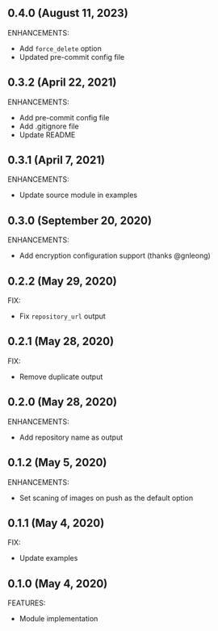 ## 0.4.0 (August 11, 2023)

ENHANCEMENTS:

* Add `force_delete` option
* Updated pre-commit config file

## 0.3.2 (April 22, 2021)

ENHANCEMENTS:

* Add pre-commit config file
* Add .gitignore file
* Update README

## 0.3.1 (April 7, 2021)

ENHANCEMENTS:

  * Update source module in examples

## 0.3.0 (September 20, 2020)

ENHANCEMENTS:

  * Add encryption configuration support (thanks @gnleong)

## 0.2.2 (May 29, 2020)

FIX:

  * Fix `repository_url` output

## 0.2.1 (May 28, 2020)

FIX:

  * Remove duplicate output

## 0.2.0 (May 28, 2020)

ENHANCEMENTS:

  * Add repository name as output


## 0.1.2 (May 5, 2020)

ENHANCEMENTS:

  * Set scaning of images on push as the default option

## 0.1.1 (May 4, 2020)

FIX:

  * Update examples

## 0.1.0 (May 4, 2020)

FEATURES:

  * Module implementation
